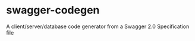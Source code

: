 swagger-codegen
===============

A client/server/database code generator from a Swagger 2.0 Specification file
